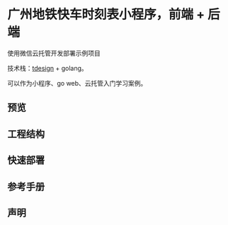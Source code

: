 # 广州地铁快车时刻表小程序，前端 + 后端

使用微信云托管开发部署示例项目

技术栈：[tdesign](https://tdesign.tencent.com/miniprogram/overview) + golang。

可以作为小程序、go web、云托管入门学习案例。

## 预览

## 工程结构

## 快速部署

## 参考手册

## 声明

